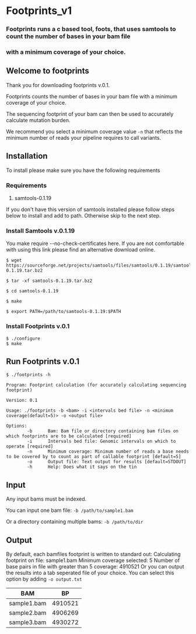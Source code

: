 # Footprints_v1

### Footprints runs a c based tool, foots, that uses samtools to count the number of bases in your bam file
### with a minimum coverage of your choice.

##            Welcome to footprints

Thank you for downloading footprints v.0.1.

Footprints counts the number of bases in your bam file with a minimum coverage of your choice.

The sequencing footprint of your bam can then be used to accurately calculate mutation burden.

We recommend you select a minimum coverage value `-n` that reflects the minimum number of reads your 
pipeline requires to call variants.


## Installation

To install please make sure you have the following requirements


### Requirements

1. samtools-0.1.19

If you don't have this version of samtools installed please follow steps below to install and add to path. 
Otherwise skip to the next step.

### Install Samtools v.0.1.19

You make require --no-check-certificates here. 
If you are not comfortable with using this link please find an alternative download online.

```
$ wget https://sourceforge.net/projects/samtools/files/samtools/0.1.19/samtools-0.1.19.tar.bz2

$ tar -xf samtools-0.1.19.tar.bz2

$ cd samtools-0.1.19

$ make

$ export PATH=/path/to/samtools-0.1.19:$PATH
```

### Install Footprints v.0.1

```
$ ./configure
$ make
```

## Run Footprints v.0.1

```
$ ./footprints -h

Program: Footprint calculation (for accurately calculating sequencing footprint)

Version: 0.1

Usage: ./footprints -b <bam> -i <intervals bed file> -n <minimum coverage(default=5)> -o <output file>

Options:
        -b      Bam: Bam file or directory containing bam files on which footprints are to be calculated [required]
        -i      Intervals bed file: Genomic intervals on which to operate [required]
        -n      Minimum coverage: Minimum number of reads a base needs to be covered by to count as part of callable footprint [default=5]
        -o      Output file: Text output for results [default=STDOUT]
        -h      Help: Does what it says on the tin
```

## Input

Any input bams must be indexed.

You can input one bam file: `-b /path/to/sample1.bam`

Or a directory containing multiple bams: `-b /path/to/dir`

## Output

By default, each bamfiles footprint is written to standard out:
    Calculating footprint on file: sample1.bam
    Minimum coverage selected: 5
    Number of base pairs in file with greater than 5 coverage: 4910521
Or you can output the results into a tab seperated file of your choice.
You can select this option by adding `-o output.txt`

BAM | BP
--- | --
sample1.bam | 4910521
sample2.bam | 4906269
sample3.bam | 4930272

